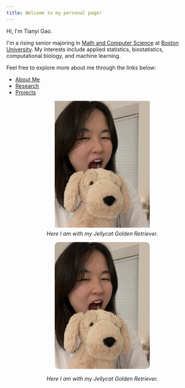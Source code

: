 ```yaml
---
title: Welcome to my personal page!
---
```

Hi, I'm Tianyi Gao. 

I'm a rising senior majoring in [Math and Computer Science](https://www.bu.edu/academics/cas/programs/mathematics-statistics/ba-mathematics-computer-science/) at [Boston University](https://www.bu.edu/). My interests include applied statistics, biostatistics, computational biology, and machine learning.

Feel free to explore more about me through the links below:

- [About Me](About)
- [Research](Research.md)
- [Projects](Projects.md)

<figure style="display: block; text-align: center;">
  <img
    src="/me.jpg"
    alt="A photo of me with my Jellycat Golden Retriever"
    width="250"
    style="display: block; margin: 0 auto;"
  />
  <figcaption style="margin-top: 0.5em; font-style: italic;">
    Here I am with my Jellycat Golden Retriever.
  </figcaption>
</figure>


<p align="center">
  <img src="/me.jpg" alt="Me with Jellycat Golden Retriever" width="250" style="border-radius: 10px;" />
</p>

<p align="center">
  <em>Here I am with my Jellycat Golden Retriever.</em>
</p>
